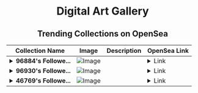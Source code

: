 <div align="center">

# Digital Art Gallery

## Trending Collections on OpenSea

| Collection Name                       | Image                                                                                     | Description                       | OpenSea Link                                                                                          |
|---------------------------------------|-------------------------------------------------------------------------------------------|-----------------------------------|--------------------------------------------------------------------------------------------------------|
| **<details><summary>96884's Followe...</summary>96884's Follower</details>** | ![Image](https://i.seadn.io/s/raw/files/19f9f090920392cc3650cbdf4361755b.png?w=500&auto=format?w=200&auto=format) |  | <details><summary>Link</summary>[96884's Follower](https://opensea.io/collection/96884-s-follower)</details> |
| **<details><summary>96930's Followe...</summary>96930's Follower</details>** | ![Image](https://i.seadn.io/s/raw/files/19f9f090920392cc3650cbdf4361755b.png?w=500&auto=format?w=200&auto=format) |  | <details><summary>Link</summary>[96930's Follower](https://opensea.io/collection/96930-s-follower)</details> |
| **<details><summary>46769's Followe...</summary>46769's Follower</details>** | ![Image](https://i.seadn.io/s/raw/files/19f9f090920392cc3650cbdf4361755b.png?w=500&auto=format?w=200&auto=format) |  | <details><summary>Link</summary>[46769's Follower](https://opensea.io/collection/46769-s-follower)</details> |

</div>